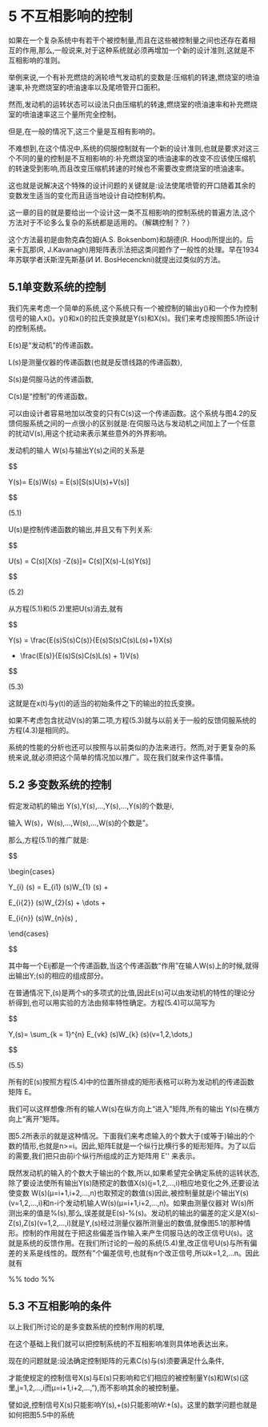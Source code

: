 # 5 不互相影响的控制

如果在一个复杂系统中有若干个被控制量,而且在这些被控制量之间也还存在着相互的作用,那么,一般说来,对于这种系统就必须再增加一个新的设计准则,这就是不互相影响的准则。

举例来说,一个有补充燃烧的涡轮喷气发动机的变数是:压缩机的转速,燃烧室的喷油速率,补充燃烧室的喷油速率以及尾喷管开口面积。

然而,发动机的运转状态可以设法只由压缩机的转速,燃烧室的喷油速率和补充燃烧室的喷油速率这三个量所完全控制。

但是,在一般的情况下,这三个量是互相有影响的。

不难想到,在这个情况中,系统的伺服控制就有一个新的设计准则,也就是要求对这三个不同的量的控制是不互相影响的:补充燃烧室的喷油速率的改变不应该使压缩机的转速受到影响,而且改变压缩机转速的时候也不需要改变燃烧室的喷油速率。

这也就是说解决这个特殊的设计问题的关键就是:设法使尾喷管的开口随着其余的变数发生适当的变化而且适当地设计自动控制机构。

这一章的目的就是要给出一个设计这一类不互相影响的控制系统的普遍方法,这个方法对于不论多么复杂的系统都是适用的。（解耦控制？？）

这个方法最初是由勃克森包姆(A.S. Boksenbom)和胡德(R. Hood)所提出的。后来卡瓦那(R, J.Kavanagh)用矩阵表示法把这类问题作了一般性的处理。早在1934年苏联学者沃斯涅先斯基(И И. BosHecenckni)就提出过类似的方法。

## 5.1单变数系统的控制

我们先来考虑一个简单的系统,这个系统只有一个被控制的输出y()和一个作为控制信号的输人x()。y()和x()的拉氏变换就是Y(s)和X(s)。我们来考虑按照图5.1所设计的控制系统。

E(s)是“发动机”的传递函数。

L(s)是测量仪器的传递函数(也就是反馈线路的传递函数),

S(s)是伺服马达的传递函数,

C(s)是“控制”的传递函数。

可以由设计者容易地加以改变的只有C(s)这一个传递函数。这个系统与图4.2的反馈伺服系统之间的一点很小的区别就是:在伺服马达与发动机之间加上了一个任意的扰动V(s),用这个扰动来表示某些意外的外界影响。

发动机的输人 W(s)与输出Y(s)之间的关系是

$$

Y(s)= E(s)W(s) = E(s)[S(s)U(s)+V(s)]

$$

(5.1)

U(s)是控制传递函数的输出,并且又有下列关系:

$$

U(s) = C(s)[X(s) -Z(s)]= C(s)[X(s)-L(s)Y(s)]

$$

(5.2)

从方程(5.1)和(5.2)里把U(s)消去,就有

$$

Y(s) = \frac{E(s)S(s)C(s)}{E(s)S(s)C(s)L(s)+1}X(s)

+ \frac{E(s)}{E(s)S(s)C(s)L(s) + 1}V(s)

$$

(5.3)

这就是在x(t)与y(t)的适当的初始条件之下的输出的拉氏变换。

如果不考虑包含扰动V(s)的第二项,方程(5.3)就与以前关于一般的反馈伺服系统的方程(4.3)是相同的。

系统的性能的分析也还可以按照与以前类似的办法来进行。然而,对于更复杂的系统来说,就必须把这个简单的情况加以推广。现在我们就来作这件事情。

## 5.2 多变数系统的控制

假定发动机的输出 Y(s),Y(s),…,Y(s),…,Y(s)的个数是i,

输入 W(s)，W(s),…,W(s),…,W(s)的个数是”。

那么,方程(5.1)的推广就是:

$$

\begin{cases}

Y_{i} (s) = E_{i1} (s)W_{1} (s) + 

 E_{i{2}} (s)W_{2}(s) + \dots +

 E_{i{n}} (s)W_{n}(s) ,

\end{cases}

$$

其中每一个Eij都是一个传递函数,当这个传递函数“作用”在输人W(s)上的时候,就得出输出Y;(s)的相应的组成部分。

在普通情况下,(s)是两个s的多项式的比值,因此E(s)可以由发动机的特性的理论分析得到,也可以用实验的方法由频率特性确定。方程(5.4)可以简写为

$$

Y,(s)= \sum_{k = 1}^{n}  E_{vk} (s)W_{k} (s)(v=1,2,\dots,)

$$

(5.5)

所有的E(s)按照方程(5.4)中的位置所排成的矩形表格可以称为发动机的传递函数矩阵 E。

我们可以这样想像:所有的输人W(s)在纵方向上“进入”矩阵,所有的输出 Y(s)在横方向上“离开”矩阵。

图5.2所表示的就是这种情况。下面我们来考虑输入的个数大于(或等于)输出的个数的情形,也就是n>=i。因此,矩阵E就是一个纵行比横行多的矩形矩阵。为了以后的需要,我们把只由前i个纵行所组成的正方矩阵用 E'' 来表示。

既然发动机的输入的个数大于输出的个数,所以,如果希望完全确定系统的运转状态,除了要设法使所有输出Y(s)随预定的数值X(s)(j=1,2,…,i)相应地变化之外,还要设法使变数 W(s)(μ=i+1,i+2,…,n)也取预定的数值(s)因此,被控制量就是i个输出Y(s)(v=1,2,…,i)和n-i个发动机输人W(s)(μ=i+1,i+2,…,n)。如果由测量仪器对 W(s)所测出来的值是%(s),那么,误差就是E(s)-%(s)。发动机的输出的偏差的定义是X(s)-Z(s),Z(s)(v=1,2,…,i)就是Y,(s)经过测量仪器所测量出的数值,就像图5.1的那种情形。控制的作用就在于把这些偏差当作输入来产生伺服马达的改正信号U(s)。这就是系统的反馈作用。在我们所讨论的一般的系统(5.4)里,改正信号U(s)与所有偏差的关系是线性的。既然有”个偏差信号,也就有n个改正信号,所以k=1,2,…n。因此就有

%% todo %%

## 5.3 不互相影响的条件

以上我们所讨论的是多变数系统的控制作用的机理,

在这个基础上我们就可以把控制系统的不互相影响准则具体地表达出来。

现在的问题就是:设法确定控制矩阵的元素C(s)与(s)须要满足什么条件,

才能使规定的控制信号X(s)与E(s)只影响和它们相应的被控制量Y(s)和W(s)(这里,j=1,2,…,i而μ=i+1,i+2,…,”),而不影响其余的被控制量。

譬如说,控制信号X(s)只能影响Y(s),+(s)只能影响W:+(s)。这里的数学问题也就是如何把图5.5中的系统

